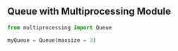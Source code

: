 ## Queue with Multiprocessing Module

```python
from multiprocessing import Queue

myQueue = Queue(maxsize = 3)
```